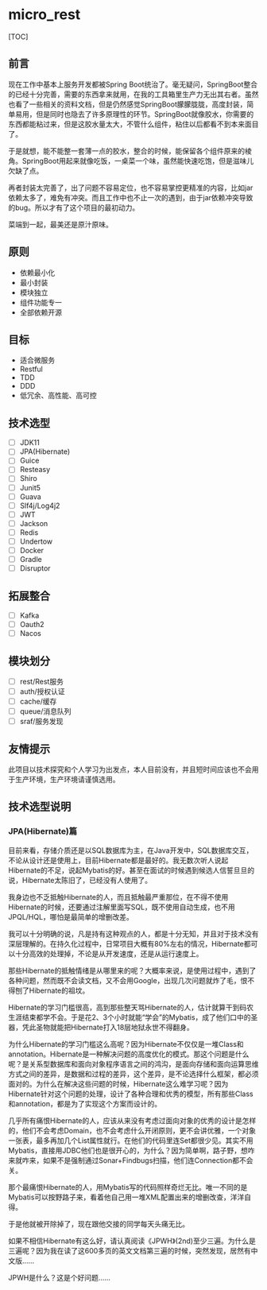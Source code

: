 # micro_rest
[TOC]



## 前言

现在工作中基本上服务开发都被Spring Boot统治了。毫无疑问，SpringBoot整合的已经十分完善，需要的东西拿来就用，在我的工具箱里生产力无出其右者。虽然也看了一些相关的资料文档，但是仍然感觉SpringBoot朦朦胧胧，高度封装，简单易用，但是同时也隐去了许多原理性的环节。SpringBoot就像胶水，你需要的东西都能粘过来，但是这胶水量太大，不管什么组件，粘住以后都看不到本来面目了。

于是就想，能不能整一套薄一点的胶水，整合的时候，能保留各个组件原来的棱角。SpringBoot用起来就像吃饭，一桌菜一个味，虽然能快速吃饱，但是滋味儿欠缺了点。

再者封装太完善了，出了问题不容易定位，也不容易掌控更精准的内容，比如jar依赖太多了，难免有冲突。而且工作中也不止一次的遇到，由于jar依赖冲突导致的bug。所以才有了这个项目的最初动力。

菜端到一起，最美还是原汁原味。

## 原则

- 依赖最小化
- 最小封装
- 模块独立
- 组件功能专一
- 全部依赖开源

## 目标

- 适合微服务
- Restful
- TDD
- DDD
- 低冗余、高性能、高可控

## 技术选型

- [ ] JDK11
- [ ] JPA(Hibernate)
- [ ] Guice
- [ ] Resteasy
- [ ] Shiro
- [ ] Junit5
- [ ] Guava
- [ ] Slf4j/Log4j2
- [ ] JWT
- [ ] Jackson
- [ ] Redis
- [ ] Undertow
- [ ] Docker
- [ ] Gradle
- [ ] Disruptor

## 拓展整合

- [ ] Kafka
- [ ] Oauth2
- [ ] Nacos

## 模块划分

- [ ] rest/Rest服务
- [ ] auth/授权认证
- [ ] cache/缓存
- [ ] queue/消息队列
- [ ] sraf/服务发现

## 友情提示

此项目以技术探究和个人学习为出发点，本人目前没有，并且短时间应该也不会用于生产环境，生产环境请谨慎选用。

## 技术选型说明

### JPA(Hibernate)篇

目前来看，存储介质还是以SQL数据库为主，在Java开发中，SQL数据库交互，不论从设计还是使用上，目前Hibernate都是最好的。我无数次听人说起Hibernate的不足，说起Mybatis的好。甚至在面试的时候遇到候选人信誓旦旦的说，Hibernate太陈旧了，已经没有人使用了。

我身边也不乏抵触Hibernate的人，而且抵触最严重那位，在不得不使用Hibernate的时候，还要通过注解里面写SQL，既不使用自动生成，也不用JPQL/HQL，哪怕是最简单的增删改差。

我可以十分明确的说，凡是持有这种观点的人，都是十分无知，并且对于技术没有深层理解的。在持久化过程中，日常项目大概有80%左右的情况，Hibernate都可以十分高效的处理掉，不论是从开发速度，还是从运行速度上。

那些Hibernate的抵触情绪是从哪里来的呢？大概率来说，是使用过程中，遇到了各种问题，然而既不会读文档，又不会用Google，出现几次问题就炸了毛，恨不得刨了Hibernate的祖坟。

Hibernate的学习门槛很高，高到那些整天骂Hibernate的人，估计就算干到码农生涯结束都学不会。于是花2、3个小时就能“学会”的Mybatis，成了他们口中的圣器，凭此圣物就能把Hibernate打入18层地狱永世不得翻身。

为什么Hibernate的学习门槛这么高呢？因为Hibernate不仅仅是一堆Class和annotation。Hibernate是一种解决问题的高度优化的模式。那这个问题是什么呢？是关系型数据库和面向对象程序语言之间的鸿沟，是面向存储和面向运算思维方式之间的差异，是数据和过程的差异，这个差异，是不论选择什么框架，都必须面对的。为什么在解决这些问题的时候，Hibernate这么难学习呢？因为Hibernate针对这个问题的处理，设计了各种合理和优秀的模型，所有那些Class和annotation，都是为了实现这个方案而设计的。

几乎所有痛恨Hibernate的人，应该从来没有考虑过面向对象的优秀的设计是怎样的，他们不会考虑Domain，也不会考虑什么开闭原则，更不会讲优雅，一个对象一张表，最多再加几个List属性就行。在他们的代码里连Set都很少见。其实不用Mybatis，直接用JDBC他们也是很开心的，为什么？因为简单啊，路子野，想咋来就咋来，如果不是强制通过Sonar+Findbugs扫描，他们连Connection都不会关。

那个最痛恨Hibernate的人，用Mybatis写的代码照样奇烂无比。唯一不同的是Mybatis可以按野路子来，看着他自己用一堆XML配置出来的增删改查，洋洋自得。

于是他就被开除掉了，现在跟他交接的同学每天头痛无比。

如果不相信Hibernate有这么好，请认真阅读《JPWH》(2nd)至少三遍。为什么是三遍呢？因为我在读了这600多页的英文文档第三遍的时候，突然发现，居然有中文版……

JPWH是什么？这是个好问题……